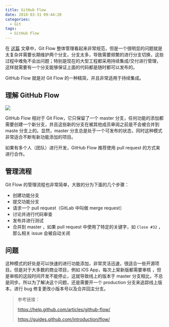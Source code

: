 ```yaml
---
title: GitHub Flow
date: 2018-03-31 09:44:20
categories:
  - Git
tags:
  - GitHub Flow
---
```


在 [这篇](http://xinsbackyard.tech/posts/9144d7b5.html) 文章中，Git Flow 整体管理看起来非常规范，但是一个很明显的问题就是太复杂并需要长期维护两个分支，分支太多，导致需要频繁的进行分支切换，这些过程中难免不会出问题；特别是现在的大型工程都采用持续集成/交付进行管理，这样就需要有一个分支能够保证上面的代码都是随时都可以发布的。

<!--more-->

GitHub Flow 就是对 Git Flow 的一种精简，并且非常适用于持续集成。



## 理解 GitHub Flow

![](https://i.loli.net/2018/03/31/5abef3132dff2.jpg)



GitHub Flow 相对于 Git Flow，它只保留了一个 master 分支，任何功能的添加都需要创建一个新分支，并且这些新的分支在被其他成员审阅之前是不会被合并到 maste 分支上的。显然，master 分支总是处于一个可发布的状态，同时这种模式非常适合不断有新功能添加的项目。

如果有多个人（团队）进行开发，GitHub Flow 推荐使用 pull request 的方式来进行合作。



## 管理流程

Git Flow 的管理流程也非常简单，大致的分为下面的几个步骤：

- 创建功能分支
- 提交功能分支
- 请求一个 pull request（GitLab 中叫做 merge request）
- 讨论并进行代码审查
- 发布并进行测试
- 合并到 master ，如果 pull request 中使用了特定的关键字，如 `Close #32` ，那么相关 issue 会被自动关闭



## 问题

这种模式的好处是可以快速的进行功能添加，非常灵活迅速，很适合一些开源项目。但是对于大多数的商业项目，例如 iOS App，每次上架新版都需要审核	，但是审核的这段时间开发不能停止，这就导致线上的版本于 master 分支相比，不总是同步。所以为了解决这个问题，还是需要开一个 production 分支来追踪线上版本，进行 bug 修复更改小版本号以及合并回主分支。



> 参考链接：
>
> https://help.github.com/articles/github-flow/
>
> https://guides.github.com/introduction/flow/
